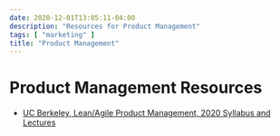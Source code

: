 ```yaml
---
date: 2020-12-01T13:05:11-04:00
description: "Resources for Product Management"
tags: [ "marketing" ]
title: "Product Management"
---
```


# Product Management Resources

* [UC Berkeley, Lean/Agile Product Management, 2020 Syllabus and Lectures](https://docs.google.com/document/d/1DELwxJzR7NLVE8gNXBloGMEfZvJwaaWUn6mIoUDKA2o/edit#)
